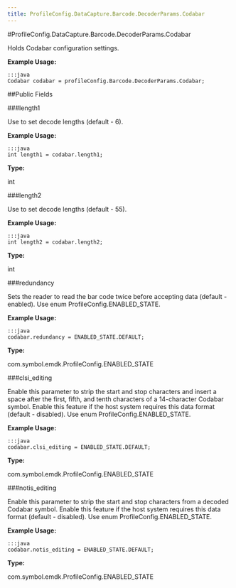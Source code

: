 ```yaml
---
title: ProfileConfig.DataCapture.Barcode.DecoderParams.Codabar
---
```

#ProfileConfig.DataCapture.Barcode.DecoderParams.Codabar

Holds Codabar configuration settings.

 

**Example Usage:**
	
	:::java	
	Codabar codabar = profileConfig.Barcode.DecoderParams.Codabar;


##Public Fields

###length1

Use to set decode lengths (default - 6).

 

**Example Usage:**
	
	:::java	
	int length1 = codabar.length1;


**Type:**

int

###length2

Use to set decode lengths (default - 55).

 

**Example Usage:**
	
	:::java	
	int length2 = codabar.length2;


**Type:**

int

###redundancy

Sets the reader to read the bar code twice before accepting data (default - enabled).
 Use enum  ProfileConfig.ENABLED_STATE.

 

**Example Usage:**
	
	:::java	
	codabar.redundancy = ENABLED_STATE.DEFAULT;


**Type:**

com.symbol.emdk.ProfileConfig.ENABLED_STATE

###clsi_editing

Enable this parameter to strip the start and stop characters and insert a space after the first, fifth, and tenth characters of a 14-character Codabar symbol.
 Enable this feature if the host system requires this data format (default - disabled).
 Use enum  ProfileConfig.ENABLED_STATE.

 

**Example Usage:**
	
	:::java	
	codabar.clsi_editing = ENABLED_STATE.DEFAULT;


**Type:**

com.symbol.emdk.ProfileConfig.ENABLED_STATE

###notis_editing

Enable this parameter to strip the start and stop characters from a decoded Codabar symbol.
 Enable this feature if the host system requires this data format (default - disabled).
 Use enum  ProfileConfig.ENABLED_STATE.

 

**Example Usage:**
	
	:::java	
	codabar.notis_editing = ENABLED_STATE.DEFAULT;


**Type:**

com.symbol.emdk.ProfileConfig.ENABLED_STATE

